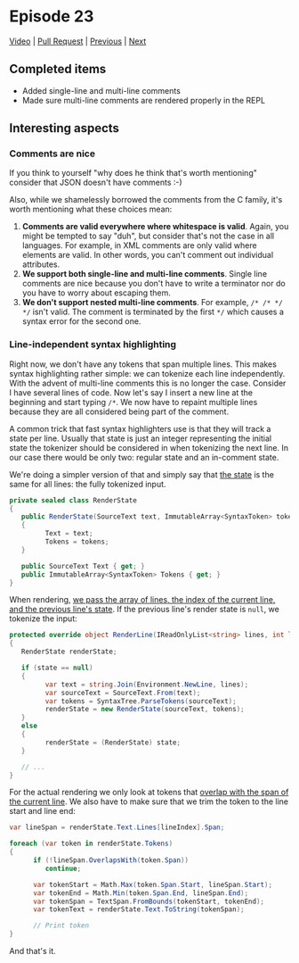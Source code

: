 # Episode 23

[Video](https://www.youtube.com/watch?v=bpVFmD_JYuU&list=PLRAdsfhKI4OWNOSfS7EUu5GRAVmze1t2y&index=24) |
[Pull Request](https://github.com/terrajobst/minsk/pull/130/files) |
[Previous](episode-22.md) |
[Next](episode-24.md)

## Completed items

* Added single-line and multi-line comments
* Made sure multi-line comments are rendered properly in the REPL

## Interesting aspects

### Comments are nice

If you think to yourself "why does he think that's worth mentioning" consider
that JSON doesn't have comments :-)

Also, while we shamelessly borrowed the comments from the C family, it's worth
mentioning what these choices mean:

1. **Comments are valid everywhere where whitespace is valid**. Again, you might
   be tempted to say "duh", but consider that's not the case in all languages.
   For example, in XML comments are only valid where elements are valid. In
   other words, you can't comment out individual attributes.
2. **We support both single-line and multi-line comments**. Single line comments
   are nice because you don't have to write a terminator nor do you have to
   worry about escaping them.
3. **We don't support nested multi-line comments**. For example, `/* /* */ */`
   isn't valid. The comment is terminated by the first `*/` which causes a
   syntax error for the second one.

### Line-independent syntax highlighting

Right now, we don't have any tokens that span multiple lines. This makes syntax
highlighting rather simple: we can tokenize each line independently. With the
advent of multi-line comments this is no longer the case. Consider I have
several lines of code. Now let's say I insert a new line at the beginning and
start typing `/*`. We now have to repaint multiple lines because they are all
considered being part of the comment.

A common trick that fast syntax highlighters use is that they will track a state
per line. Usually that state is just an integer representing the initial state
the tokenizer should be considered in when tokenizing the next line. In our case
there would be only two: regular state and an in-comment state.

We're doing a simpler version of that and simply say that [the state] is the
same for all lines: the fully tokenized input.

```C#
private sealed class RenderState
{
   public RenderState(SourceText text, ImmutableArray<SyntaxToken> tokens)
   {
         Text = text;
         Tokens = tokens;
   }

   public SourceText Text { get; }
   public ImmutableArray<SyntaxToken> Tokens { get; }
}
```

When rendering, [we pass the array of lines, the index of the current line, and
the previous line's state][RenderLine]. If the previous line's render state is
`null`, we tokenize the input:

```C#
protected override object RenderLine(IReadOnlyList<string> lines, int lineIndex, object state)
{
   RenderState renderState;

   if (state == null)
   {
         var text = string.Join(Environment.NewLine, lines);
         var sourceText = SourceText.From(text);
         var tokens = SyntaxTree.ParseTokens(sourceText);
         renderState = new RenderState(sourceText, tokens);
   }
   else
   {
         renderState = (RenderState) state;
   }

   // ...
}
```

For the actual rendering we only look at tokens that [overlap with the span of
the current line][tokenLoop]. We also have to make sure that we trim the token
to the line start and line end:

```C#
var lineSpan = renderState.Text.Lines[lineIndex].Span;

foreach (var token in renderState.Tokens)
{
      if (!lineSpan.OverlapsWith(token.Span))
         continue;

      var tokenStart = Math.Max(token.Span.Start, lineSpan.Start);
      var tokenEnd = Math.Min(token.Span.End, lineSpan.End);
      var tokenSpan = TextSpan.FromBounds(tokenStart, tokenEnd);
      var tokenText = renderState.Text.ToString(tokenSpan);

      // Print token
}
```

And that's it.

[the state]: https://github.com/terrajobst/minsk/blob/521bdcd435b813b7b43bd9161ac5041fdc2c8f66/src/msi/MinskRepl.cs#L28-L38
[RenderLine]: https://github.com/terrajobst/minsk/blob/521bdcd435b813b7b43bd9161ac5041fdc2c8f66/src/msi/MinskRepl.cs#L40-L54
[tokenLoop]: https://github.com/terrajobst/minsk/blob/521bdcd435b813b7b43bd9161ac5041fdc2c8f66/src/msi/MinskRepl.cs#L56-L90